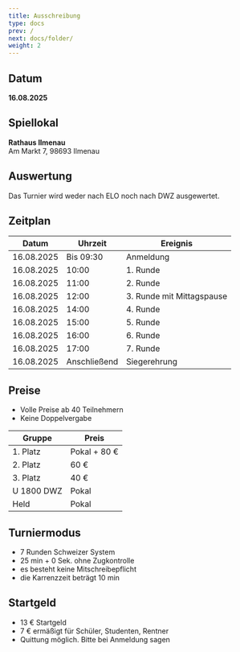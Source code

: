 ```yaml
---
title: Ausschreibung   
type: docs
prev: /
next: docs/folder/
weight: 2
---
```



## Datum
**16.08.2025**

## Spiellokal
**Rathaus Ilmenau**  
Am Markt 7, 98693 Ilmenau

## Auswertung
Das Turnier wird weder nach ELO noch nach DWZ ausgewertet.

## Zeitplan

| Datum      | Uhrzeit     | Ereignis                   |
|------------|-------------|----------------------------|
| 16.08.2025 | Bis 09:30   | Anmeldung                  |
| 16.08.2025 | 10:00       | 1. Runde                   |
| 16.08.2025 | 11:00       | 2. Runde                   |
| 16.08.2025 | 12:00       | 3. Runde mit Mittagspause  |
| 16.08.2025 | 14:00       | 4. Runde                   |
| 16.08.2025 | 15:00       | 5. Runde                   |
| 16.08.2025 | 16:00       | 6. Runde                   |
| 16.08.2025 | 17:00       | 7. Runde                   |
| 16.08.2025 | Anschließend| Siegerehrung               |

## Preise

- Volle Preise ab 40 Teilnehmern
- Keine Doppelvergabe

| Gruppe      | Preis      |
|-------------|------------|
| 1. Platz    | Pokal + 80 € |
| 2. Platz    | 60 €       |
| 3. Platz    | 40 €       |
| U 1800 DWZ  | Pokal      |
| Held        | Pokal      |

## Turniermodus

- 7 Runden Schweizer System
- 25 min + 0 Sek. ohne Zugkontrolle
- es besteht keine Mitschreibepflicht 
- die Karrenzzeit beträgt 10 min

## Startgeld

- 13 € Startgeld
- 7 € ermäßigt für Schüler, Studenten, Rentner
- Quittung möglich. Bitte bei Anmeldung sagen
